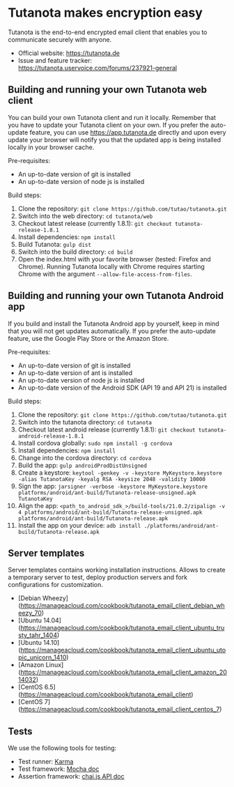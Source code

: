 # Tutanota makes encryption easy

Tutanota is the end-to-end encrypted email client that enables you to communicate securely with anyone.

* Official website: https://tutanota.de
* Issue and feature tracker: https://tutanota.uservoice.com/forums/237921-general

## Building and running your own Tutanota web client

You can build your own Tutanota client and run it locally. Remember that you have to update your Tutanota client on your own. If you prefer the auto-update feature, you can use https://app.tutanota.de directly and upon every update your browser will notify you that the updated app is being installed locally in your browser cache.

Pre-requisites:
* An up-to-date version of git is installed
* An up-to-date version of node js is installed

Build steps:

1. Clone the repository: `git clone https://github.com/tutao/tutanota.git`
2. Switch into the web directory: `cd tutanota/web`
3. Checkout latest release (currently 1.8.1): `git checkout tutanota-release-1.8.1`
4. Install dependencies: `npm install`
5. Build Tutanota: `gulp dist`
6. Switch into the build directory: `cd build`
7. Open the index.html with your favorite browser (tested: Firefox and Chrome). Running Tutanota locally with Chrome requires starting Chrome with the argument `--allow-file-access-from-files`.

## Building and running your own Tutanota Android app

If you build and install the Tutanota Android app by yourself, keep in mind that you will not get updates automatically. If you prefer the auto-update feature, use the Google Play Store or the Amazon Store.

Pre-requisites:
* An up-to-date version of git is installed
* An up-to-date version of ant is installed
* An up-to-date version of node js is installed
* An up-to-date version of the Android SDK (API 19 and API 21) is installed

Build steps:

1. Clone the repository: `git clone https://github.com/tutao/tutanota.git`
2. Switch into the tutanota directory: `cd tutanota`
3. Checkout latest android release (currently 1.8.1): `git checkout tutanota-android-release-1.8.1`
4. Install cordova globally: `sudo npm install -g cordova`
5. Install dependencies: `npm install`
6. Change into the cordova directory: `cd cordova`
7. Build the app: `gulp androidProdDistUnsigned`
8. Create a keystore: `keytool -genkey -v -keystore MyKeystore.keystore -alias TutanotaKey -keyalg RSA -keysize 2048 -validity 10000`
9. Sign the app: `jarsigner -verbose -keystore MyKeystore.keystore platforms/android/ant-build/Tutanota-release-unsigned.apk TutanotaKey`
10. Align the app: `<path_to_android_sdk_>/build-tools/21.0.2/zipalign -v 4 platforms/android/ant-build/Tutanota-release-unsigned.apk platforms/android/ant-build/Tutanota-release.apk`
11. Install the app on your device: `adb install ./platforms/android/ant-build/Tutanota-release.apk`

## Server templates

Server templates contains working installation instructions. Allows to create a temporary server to test, deploy production servers and fork configurations for customization.
* [Debian Wheezy] (https://manageacloud.com/cookbook/tutanota_email_client_debian_wheezy_70)
* [Ubuntu 14.04] (https://manageacloud.com/cookbook/tutanota_email_client_ubuntu_trusty_tahr_1404)
* [Ubuntu 14.10] (https://manageacloud.com/cookbook/tutanota_email_client_ubuntu_utopic_unicorn_1410)
* [Amazon Linux] (https://manageacloud.com/cookbook/tutanota_email_client_amazon_2014032)
* [CentOS 6.5] (https://manageacloud.com/cookbook/tutanota_email_client)
* [CentOS 7] (https://manageacloud.com/cookbook/tutanota_email_client_centos_7)

## Tests

We use the following tools for testing:
* Test runner: [Karma](http://karma-runner.github.io/)
* Test framework: [Mocha doc](http://chaijs.com/api/assert/)
* Assertion framework: [chai.js API doc](http://chaijs.com/api/assert/)
